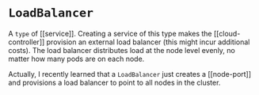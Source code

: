 # `LoadBalancer`
A `type` of [[service]]. Creating a service of this type makes the [[cloud-controller]] provision an external load balancer (this might incur additional costs). The load balancer distributes load at the node level evenly, no matter how many pods are on each node.

Actually, I recently learned that a `LoadBalancer` just creates a [[node-port]] and provisions a load balancer to point to all nodes in the cluster.
